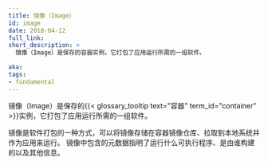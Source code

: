 ```yaml
---
title: 镜像（Image）
id: image
date: 2018-04-12
full_link: 
short_description: >
  镜像（Image）是保存的容器实例，它打包了应用运行所需的一组软件。

aka: 
tags:
- fundamental
---
```



镜像（Image）是保存的{{< glossary_tooltip text="容器" term_id="container" >}}实例，它打包了应用运行所需的一组软件。


镜像是软件打包的一种方式，可以将镜像存储在容器镜像仓库、拉取到本地系统并作为应用来运行。
镜像中包含的元数据指明了运行什么可执行程序、是由谁构建的以及其他信息。
